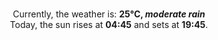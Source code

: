 <p  align="center"><br/>Currently, the weather is: <b> 25°C, <i>moderate rain</i></b></br>Today, the sun rises at <b>04:45</b> and sets at <b>19:45</b>.</p>